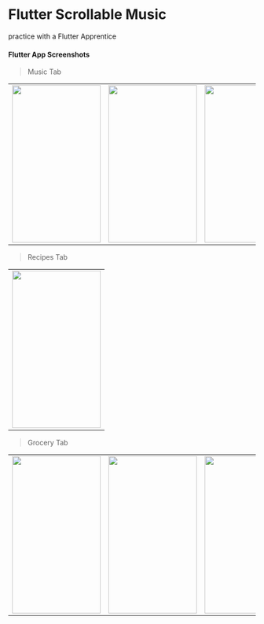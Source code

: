 # Flutter Scrollable Music

practice with a Flutter Apprentice

#### Flutter App Screenshots


> Music Tab
<table>
  <tr>
    <td><img src="https://github.com/bl1nkker/flutter-scrollable-music/blob/main/preview/preview_1-1.png?raw=true" width=180 height=320></td>
    <td><img src="https://github.com/bl1nkker/flutter-scrollable-music/blob/main/preview/preview_1-3.png?raw=true" width=180 height=320></td>
    <td><img src="https://github.com/bl1nkker/flutter-scrollable-music/blob/main/preview/preview_1-4.png?raw=true" width=180 height=320></td>
  </tr>
</table>

> Recipes Tab
<table>
  <tr>
    <td><img src="https://github.com/bl1nkker/flutter-scrollable-music/blob/main/preview/preview_2-1.png?raw=true" width=180 height=320></td>
  </tr>
</table>

> Grocery Tab
<table>
  <tr>
    <td><img src="https://github.com/bl1nkker/flutter-scrollable-music/blob/main/preview/preview_3-1.png?raw=true" width=180 height=320></td>
    <td><img src="https://github.com/bl1nkker/flutter-scrollable-music/blob/main/preview/preview_3-2.png?raw=true" width=180 height=320></td>
    <td><img src="https://github.com/bl1nkker/flutter-scrollable-music/blob/main/preview/preview_3-3.png?raw=true" width=180 height=320></td>
    <td><img src="https://github.com/bl1nkker/flutter-scrollable-music/blob/main/preview/preview_3-4.png?raw=true" width=180 height=320></td>
  </tr>
</table>
